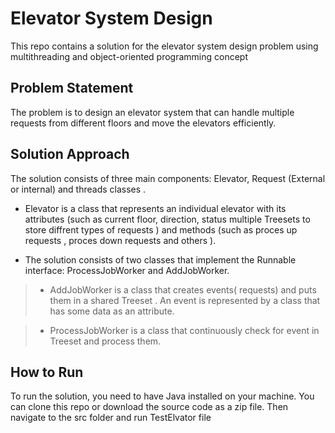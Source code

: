 # Elevator System Design
 
This repo contains a solution for the elevator system design problem using multithreading and object-oriented programming concept

## Problem Statement

The problem is to design an elevator system that can handle multiple requests from different floors and move the elevators efficiently.

## Solution Approach

The solution consists of three main components: Elevator, Request (External or internal) and threads classes .

 - Elevator is a class that represents an individual elevator with its attributes (such as current floor, direction, status multiple Treesets to store diffrent types of requests ) and methods (such as proces up requests , proces down requests and others ).
 
- The solution consists of two classes that implement the Runnable interface: ProcessJobWorker and AddJobWorker.
 
>- AddJobWorker is a class that creates events( requests) and puts them in a shared Treeset . An event is represented by a class that has some data as an attribute.

>- ProcessJobWorker is a class that continuously check for event in Treeset and process them.

## How to Run

To run the solution, you need to have Java installed on your machine. You can clone this repo or download the source code as a zip file. Then navigate to the src folder and run TestElvator file 
